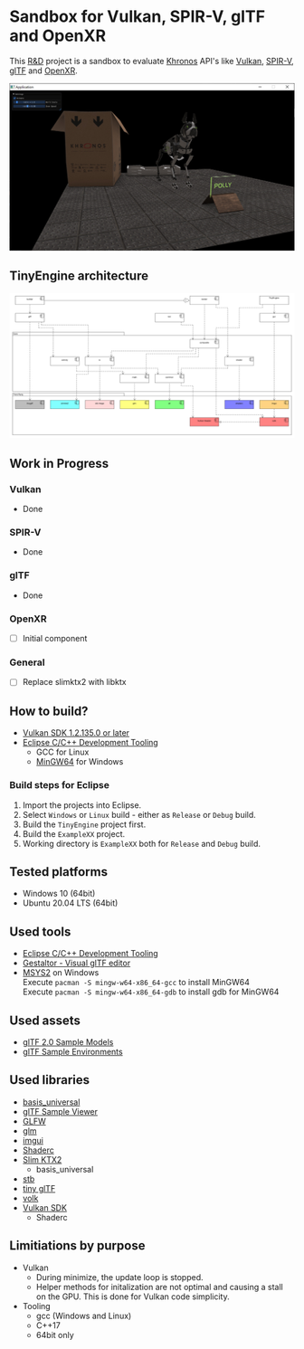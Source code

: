 # Sandbox for Vulkan, SPIR-V, glTF and OpenXR

This [R&D](https://en.wikipedia.org/wiki/Research_and_development) project is a sandbox to evaluate [Khronos](https://www.khronos.org/) API's like [Vulkan](https://www.khronos.org/vulkan/), [SPIR-V](https://www.khronos.org/spir/), [glTF](https://www.khronos.org/gltf/) and [OpenXR](https://www.khronos.org/openxr/).

![Screenshot DamagedHelmet](screenshot.jpg)

## TinyEngine architecture

![Components](Architecture/components.png)

## Work in Progress

### Vulkan  
- Done

### SPIR-V
- Done

### glTF  
- Done

### OpenXR  
- [ ] Initial component

### General  
- [ ] Replace slimktx2 with libktx

## How to build?
- [Vulkan SDK 1.2.135.0 or later](https://vulkan.lunarg.com/sdk/home)
- [Eclipse C/C++ Development Tooling](https://projects.eclipse.org/projects/tools.cdt)
   - GCC for Linux
   - [MinGW64](https://www.msys2.org/) for Windows 

### Build steps for Eclipse

1. Import the projects into Eclipse.
2. Select `Windows` or `Linux` build - either as `Release` or `Debug` build.
3. Build the `TinyEngine` project first.
4. Build the `ExampleXX` project.
5. Working directory is `ExampleXX` both for `Release` and `Debug` build.

## Tested platforms
- Windows 10 (64bit)
- Ubuntu 20.04 LTS (64bit)

## Used tools
- [Eclipse C/C++ Development Tooling](https://projects.eclipse.org/projects/tools.cdt)
- [Gestaltor - Visual glTF editor](https://gestaltor.io/)
- [MSYS2](https://www.msys2.org/) on Windows  
  Execute `pacman -S mingw-w64-x86_64-gcc` to install MinGW64  
  Execute `pacman -S mingw-w64-x86_64-gdb` to install gdb for MinGW64  

## Used assets
- [glTF 2.0 Sample Models](https://github.com/KhronosGroup/glTF-Sample-Models/tree/master/2.0)
- [glTF Sample Environments](https://github.com/ux3d/glTF-Sample-Environments)

## Used libraries
- [basis_universal](https://github.com/BinomialLLC/basis_universal)
- [glTF Sample Viewer](https://github.com/KhronosGroup/glTF-Sample-Viewer)
- [GLFW](https://github.com/glfw/glfw)
- [glm](https://github.com/g-truc/glm)
- [imgui](https://github.com/ocornut/imgui)
- [Shaderc](https://github.com/google/shaderc)  
- [Slim KTX2](https://github.com/ux3d/slimktx2)
   - basis_universal
- [stb](https://github.com/nothings/stb)    
- [tiny glTF](https://github.com/syoyo/tinygltf)  
- [volk](https://github.com/zeux/volk)  
- [Vulkan SDK](https://vulkan.lunarg.com/)
   - Shaderc

## Limitiations by purpose
- Vulkan  
  - During minimize, the update loop is stopped.
  - Helper methods for initalization are not optimal and causing a stall on the GPU. This is done for Vulkan code simplicity.
- Tooling
  - gcc (Windows and Linux)
  - C++17
  - 64bit only

